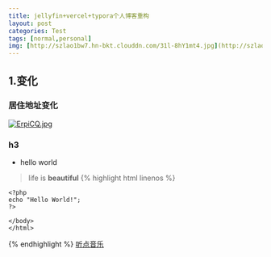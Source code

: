 ```yaml
---
title: jellyfin+vercel+typora个人博客重构
layout: post
categories: Test
tags: [normal,personal]
img: [http://szlao1bw7.hn-bkt.clouddn.com/31l-8hY1mt4.jpg](http://szlao1bw7.hn-bkt.clouddn.com/31l-8hY1mt4.jpg)
---
```

## 1.变化
### 居住地址变化
[![ErpiCQ.jpg](https://s21.ax1x.com/2019/05/07/ErpiCQ.jpg)](https://imgse.com/i/ErpiCQ)
### h3
* hello world
> life is __beautiful__
{% highlight html linenos %}
    <!DOCTYPE html>
    <html>
    <body>

    <?php
    echo "Hello World!";
    ?>
    
    </body>
    </html>
{% endhighlight %}
[听点音乐](https://m.violin.site/music)

